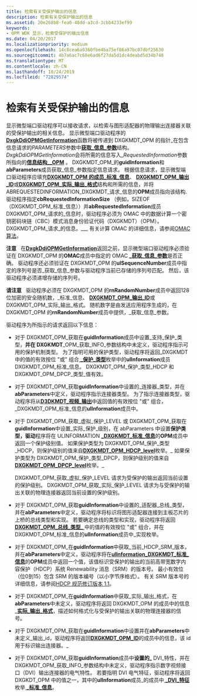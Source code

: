 ```yaml
---
title: 检索有关受保护输出的信息
description: 检索有关受保护输出的信息
ms.assetid: 20e268b8-fea0-48dd-a3cd-3cbb4233ef99
keywords:
- OPM WDK 显示，检索受保护的输出信息
ms.date: 04/20/2017
ms.localizationpriority: medium
ms.openlocfilehash: 14c8cea6a9360fbe4ba75ef86a97bc07dbf25630
ms.sourcegitcommit: 4b7a6ac7c68e6ad6f27da5d1dc4deabd5d34b748
ms.translationtype: MT
ms.contentlocale: zh-CN
ms.lasthandoff: 10/24/2019
ms.locfileid: "72829574"
---
```

# <a name="retrieving-information-about-a-protected-output"></a>检索有关受保护输出的信息


显示微型端口驱动程序可以接收请求，以检索与图形适配器的物理输出连接器关联的受保护输出的相关信息。 显示微型端口驱动程序的[**DxgkDdiOPMGetInformation**](https://docs.microsoft.com/windows-hardware/drivers/ddi/dispmprt/nc-dispmprt-dxgkddi_opm_get_information)函数将被传递到 DXGKMDT\_OPM 的指针\_在包含信息请求的*PARAMETERS*参数中[**获取\_信息\_参数**](https://docs.microsoft.com/windows-hardware/drivers/ddi/d3dkmdt/ns-d3dkmdt-_dxgkmdt_opm_get_info_parameters)结构。 *DxgkDdiOPMGetInformation*会将所需的信息写入\_*RequestedInformation*参数所指向的[**信息结构\_\_OPM**](https://docs.microsoft.com/windows-hardware/drivers/ddi/d3dkmdt/ns-d3dkmdt-_dxgkmdt_opm_requested_information) 。 DXGKMDT\_OPM\_的**guidInformation**和**abParameters**成员获取\_信息\_参数指定信息请求。 根据信息请求，显示微型端口驱动程序应填充[**DXGKMDT\_OPM 的成员\_标准\_信息**](https://docs.microsoft.com/windows-hardware/drivers/ddi/d3dkmdt/ns-d3dkmdt-_dxgkmdt_opm_standard_information)、 [**DXGKMDT\_OPM\_输出\_ID**](https://docs.microsoft.com/windows-hardware/drivers/ddi/d3dkmdt/ns-d3dkmdt-_dxgkmdt_opm_output_id)或[**DXGKMDT\_OPM\_实际\_输出\_格式**](https://docs.microsoft.com/windows-hardware/drivers/ddi/d3dkmdt/ns-d3dkmdt-_dxgkmdt_opm_actual_output_format)结构和所需的信息，并将 ABREQUESTEDINFORMATION\_DXGKMDT\_请求\_信息的**OPM**成员指向该结构. 驱动程序指定**cbRequestedInformationSize** （例如，SIZEOF （DXGKMDT\_OPM\_标准\_信息））并**abRequestedInformation**成员 DXGKMDT\_OPM\_请求的\_信息时，驱动程序必须为 OMAC 中的数据计算一个密钥密码块链（CBC）模式消息身份验证代码（DXGKMDT）（OPM）。DXGKMDT\_OPM\_请求\_的信息。\_\_\_ 有关计算 OMAC 的详细信息，请参阅[OMAC 算法](https://go.microsoft.com/fwlink/p/?linkid=70417)。

**注意**   在[**DxgkDdiOPMGetInformation**](https://docs.microsoft.com/windows-hardware/drivers/ddi/dispmprt/nc-dispmprt-dxgkddi_opm_get_information)返回之前，显示微型端口驱动程序必须验证在 DXGKMDT\_OPM 的**OMAC**成员中指定的 OMAC [ **\_获取\_信息\_参数**](https://docs.microsoft.com/windows-hardware/drivers/ddi/d3dkmdt/ns-d3dkmdt-_dxgkmdt_opm_get_info_parameters)是否正确。 驱动程序还必须验证在 DXGKMDT\_OPM 的**ulSequenceNumber**成员中指定的序列号是否\_获取\_信息\_参数与驱动程序当前已存储的序列号匹配。 然后，该驱动程序必须递增存储的序列号。

 

**请注意**   驱动程序必须在 DXGKMDT\_OPM 的**rnRandomNumber**成员中返回128位加密的安全随机数，\_标准\_信息、 [**DXGKMDT\_OPM\_输出\_ID**](https://docs.microsoft.com/windows-hardware/drivers/ddi/d3dkmdt/ns-d3dkmdt-_dxgkmdt_opm_output_id)或 DXGKMDT\_OPM\_实际\_输出\_格式。 随机数字是由发送应用程序生成的，在 DXGKMDT\_OPM 的**rnRandomNumber**成员中提供，\_获取\_信息\_参数。

 

驱动程序为所指示的请求返回以下信息：

-   对于 DXGKMDT\_OPM\_获取在**guidInformation**成员中设置\_支持\_保护\_类型，**并在 DXGKMDT**\_OPM\_获取\_INFO\_参数结构中未定义，驱动程序指示可用的保护机制类型。 为了指明可用的保护类型，驱动程序将返回\_DXGKMDT 中的值的有效按位 "或" 组合[ **\_保护\_类型**](https://docs.microsoft.com/windows-hardware/drivers/ddi/d3dkmdt/ne-d3dkmdt-_dxgkmdt_opm_protection_type)枚举中的**ulInformation**成员 DXGKMDT\_OPM\_标准\_信息。 DXGKMDT\_OPM\_保护\_类型\_HDCP 和 DXGKMDT\_OPM\_DPCP\_类型\_值有效。

-   对于 DXGKMDT\_OPM\_获取**guidInformation**中设置的\_连接器\_类型，并在**abParameters**中定义，驱动程序指示连接器类型。 为了指示连接器类型，驱动程序将从[**D3DKMDT\_视频\_输出**](https://docs.microsoft.com/windows-hardware/drivers/ddi/d3dkmdt/ne-d3dkmdt-_d3dkmdt_video_output_technology)中返回值的有效按位 "或" 组合，\_DXGKMDT\_OPM\_标准\_信息的**ulInformation**成员中。

-   对于 DXGKMDT\_OPM\_获取\_虚拟\_保护\_LEVEL 或 DXGKMDT\_OPM\_获取在**guidInformation**中设置\_实际\_保护\_级别，在 abParameters 中设置**保护类型，驱动**程序将在 ULINFORMATION [ **\_DXGKMDT\_标准\_信息**](https://docs.microsoft.com/windows-hardware/drivers/ddi/d3dkmdt/ns-d3dkmdt-_dxgkmdt_opm_standard_information)的**OPM**成员中返回一个保护级别值。 如果保护类型为 DXGKMDT\_OPM\_保护\_类型\_HDCP，则保护级别的值来自[**DXGKMDT\_OPM\_HDCP\_level**](https://docs.microsoft.com/windows-hardware/drivers/ddi/d3dkmdt/ne-d3dkmdt-_dxgkmdt_opm_hdcp_protection_level)枚举。\_ 如果保护类型为 DXGKMDT\_OPM\_保护\_类型\_DPCP，则保护级别的值来自[**DXGKMDT\_OPM\_DPCP\_level**](https://docs.microsoft.com/windows-hardware/drivers/ddi/d3dkmdt/ne-d3dkmdt-_dxgkmdt_dpcp_protection_level)枚举。\_

    DXGKMDT\_OPM\_获取\_虚拟\_保护\_LEVEL 请求为受保护的输出返回当前设置的保护级别。 DXGKMDT\_OPM\_获取\_实际\_保护\_LEVEL 请求为与受保护的输出关联的物理连接器返回当前设置的保护级别。

-   对于 DXGKMDT\_OPM\_获取**guidInformation**中设置的\_适配器\_总线\_类型，并在**abParameters**中定义，驱动程序将标识将图形适配器连接到主板芯片的上桥的总线类型和实现。 若要确定总线的类型和实现，驱动程序将返回[**DXGKMDT\_OPM\_总线\_类型\_** ](https://docs.microsoft.com/windows-hardware/drivers/ddi/d3dkmdt/ne-d3dkmdt-_dxgkmdt_opm_bus_type_and_implementation)中的值的有效按位 "或" 组合，并在 DXGKMDT\_OPM\_标准\_信息的**ulInformation**成员中\_实现枚举。

-   对于 DXGKMDT\_OPM\_在**guidInformation**中获取\_当前\_HDCP\_SRM\_版本，并在**abParameters**中定义，驱动程序将在[**ulInformation\_DXGKMDT\_标准\_信息**](https://docs.microsoft.com/windows-hardware/drivers/ddi/d3dkmdt/ns-d3dkmdt-_dxgkmdt_opm_standard_information)的**OPM**成员中返回一个值，该值标识受保护的输出的当前高带宽数字内容保护（HDCP）系统 Renewability 消息（SRM）的版本号。 最小有效位（位0到15）包含 SRM 的版本编号（以小字节序格式）。 有关 SRM 版本号的详细信息，请参阅[HDCP 规范修订版本 1.1](https://go.microsoft.com/fwlink/p/?linkid=38728)。

-   对于 DXGKMDT\_OPM\_在**guidInformation**中获取\_实际\_输出\_格式，在**abParameters**中未定义，驱动程序将返回 DXGKMDT\_OPM 的成员中的信息\_[**实际\_输出\_格式**](https://docs.microsoft.com/windows-hardware/drivers/ddi/d3dkmdt/ns-d3dkmdt-_dxgkmdt_opm_actual_output_format)，描述如何格式化与受保护的输出关联的物理连接器的信号。

-   对于 DXGKMDT\_OPM\_获取在**guidInformation**中设置并在**abParameters**中未定义\_输出\_id，驱动程序将返回[**DXGKMDT\_OPM\_ID**](https://docs.microsoft.com/windows-hardware/drivers/ddi/d3dkmdt/ns-d3dkmdt-_dxgkmdt_opm_output_id)的成员中的信息，该 id 用于标识输出连接器。\_

-   对于 DXGKMDT\_OPM\_获取**guidInformation**成员中**设置的\_** DVI\_特性，并在 DXGKMDT\_OPM\_获取\_INFO\_参数结构中未定义，驱动程序指示数字视频接口（DVI）输出连接器的电气特性。 若要指明 DVI 电气特征，驱动程序将返回 DXGKDT\_OPM 中的值之一，其中的**ulInformation**成员\_的成员中[ **\_DVI\_特征**](https://docs.microsoft.com/windows-hardware/drivers/ddi/d3dkmdt/ne-d3dkmdt-_dxgkdt_opm_dvi_characteristics)枚举[ **\_标准\_信息**](https://docs.microsoft.com/windows-hardware/drivers/ddi/d3dkmdt/ns-d3dkmdt-_dxgkmdt_opm_standard_information)。

 

 





